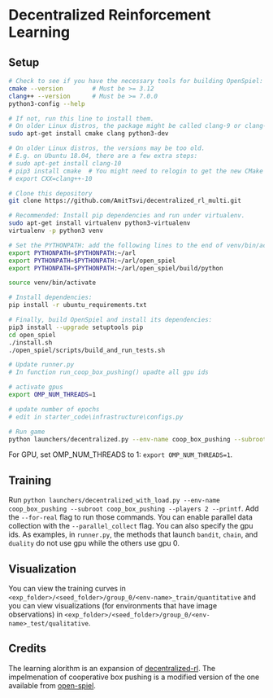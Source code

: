 # Decentralized Reinforcement Learning

## Setup


```bash
# Check to see if you have the necessary tools for building OpenSpiel:
cmake --version        # Must be >= 3.12
clang++ --version      # Must be >= 7.0.0
python3-config --help

# If not, run this line to install them.
# On older Linux distros, the package might be called clang-9 or clang-10
sudo apt-get install cmake clang python3-dev

# On older Linux distros, the versions may be too old.
# E.g. on Ubuntu 18.04, there are a few extra steps:
# sudo apt-get install clang-10
# pip3 install cmake  # You might need to relogin to get the new CMake version
# export CXX=clang++-10

# Clone this depository
git clone https://github.com/AmitTsvi/decentralized_rl_multi.git 

# Recommended: Install pip dependencies and run under virtualenv.
sudo apt-get install virtualenv python3-virtualenv
virtualenv -p python3 venv

# Set the PYTHONPATH: add the following lines to the end of venv/bin/activate
export PYTHONPATH=$PYTHONPATH:~/arl
export PYTHONPATH=$PYTHONPATH:~/arl/open_spiel
export PYTHONPATH=$PYTHONPATH:~/arl/open_spiel/build/python

source venv/bin/activate

# Install dependencies:
pip install -r ubuntu_requirements.txt

# Finally, build OpenSpiel and install its dependencies:
pip3 install --upgrade setuptools pip
cd open_spiel
./install.sh
./open_spiel/scripts/build_and_run_tests.sh

# Update runner.py
# In function run_coop_box_pushing() upadte all gpu ids

# activate gpus
export OMP_NUM_THREADS=1

# update number of epochs
# edit in starter_code\infrastructure\configs.py

# Run game
python launchers/decentralized.py --env-name coop_box_pushing --subroot coop_box_pushing --players 2 --printf
```

For GPU, set OMP_NUM_THREADS to 1: `export OMP_NUM_THREADS=1`.

## Training
Run `python launchers/decentralized_with_load.py --env-name coop_box_pushing --subroot coop_box_pushing --players 2 --printf`. Add the `--for-real` flag to run those commands. You can enable parallel data collection with the `--parallel_collect` flag. You can also specify the gpu ids. As examples, in `runner.py`, the methods that launch `bandit`, `chain`, and `duality` do not use gpu while the others use gpu 0.

## Visualization
You can view the training curves in `<exp_folder>/<seed_folder>/group_0/<env-name>_train/quantitative` and you can view visualizations (for environments that have image observations) in `<exp_folder>/<seed_folder>/group_0/<env-name>_test/qualitative`.

## Credits
The learning alorithm is an expansion of [decentralized-rl](https://github.com/mbchang/decentralized-rl).
The impelmenation of cooperative box pushing is a modified version of the one available from [open-spiel](https://github.com/deepmind/open_spiel).
